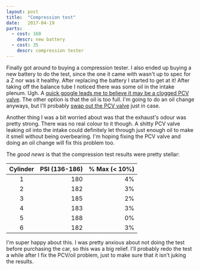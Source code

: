 ```yaml
---
layout: post
title:  "Compression test"
date:   2017-04-19
parts:
  - cost: 160
    descr: new battery
  - cost: 35
    descr: compression tester
---
```


Finally got around to buying a compression tester. I also ended up buying a new
battery to do the test, since the one it came with wasn't up to spec for a Z
nor was it healthy. After replacing the battery I started to get at it! After
taking off the balance tube I noticed there was some oil in the intake plenum.
Ugh. A [quick google leads me to believe it may be a clogged PCV
valve](http://forums.nicoclub.com/found-oil-in-the-intake-plenum-any-ideas-t395206.html).
The other option is that the oil is too full. I'm going to do an oil change
anyways, but I'll probably [swap out the PCV valve](https://github.com/tixxit/300zx/issues/8)
just in case.

Another thing I was a bit worried about was that the exhaust's odour was pretty
strong. There was no real colour to it though. A shitty PCV valve leaking oil
into the intake could definitely let through just enough oil to make it smell
without being overbearing. I'm hoping fixing the PCV valve and doing an oil
change will fix this problem too.

The *good news* is that the compression test results were pretty stellar:

| Cylinder | PSI (136-186)| % Max (< 10%) |
|:--------:|-------------:|--------------:|
|     1    |          180 |            4% |
|     2    |          182 |            3% |
|     3    |          185 |            2% |
|     4    |          183 |            3% |
|     5    |          188 |            0% |
|     6    |          182 |            3% |

I'm super happy about this. I was pretty anxious about not doing the test
before purchasing the car, so this was a big relief. I'll probably redo the
test a while after I fix the PCV/oil problem, just to make sure that it isn't
juking the results.
